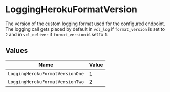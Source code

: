# LoggingHerokuFormatVersion

The version of the custom logging format used for the configured endpoint. The logging call gets placed by default in `vcl_log` if `format_version` is set to `2` and in `vcl_deliver` if `format_version` is set to `1`.



## Values

| Name                            | Value                           |
| ------------------------------- | ------------------------------- |
| `LoggingHerokuFormatVersionOne` | 1                               |
| `LoggingHerokuFormatVersionTwo` | 2                               |